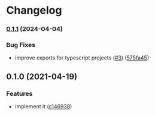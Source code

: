 # Changelog

### [0.1.1](https://www.github.com/zakodium/dialog-polyfill-universal/compare/v0.1.0...v0.1.1) (2024-04-04)


### Bug Fixes

* improve exports for typescript projects  ([#3](https://www.github.com/zakodium/dialog-polyfill-universal/issues/3)) ([575fa45](https://www.github.com/zakodium/dialog-polyfill-universal/commit/575fa4557724c44799a805d29947345fa733a5fc))

## 0.1.0 (2021-04-19)


### Features

* implement it ([c146938](https://www.github.com/zakodium/dialog-polyfill-universal/commit/c1469385075d2cfd1512f15e5f3cc7721931b82e))
